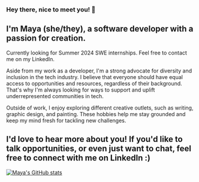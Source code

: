 ### Hey there, nice to meet you! 👋

## I'm Maya (she/they), a software developer with a passion for creation.
Currently looking for Summer 2024 SWE internships. Feel free to contact me on my LinkedIn.

Aside from my work as a developer, I'm a strong advocate for diversity and inclusion in the tech industry. I believe that everyone should have equal access to opportunities and resources, regardless of their background. That's why I'm always looking for ways to support and uplift underrepresented communities in tech.

Outside of work, I enjoy exploring different creative outlets, such as writing, graphic design, and painting. These hobbies help me stay grounded and keep my mind fresh for tackling new challenges.

## I'd love to hear more about you! If you'd like to talk opportunities, or even just want to chat, feel free to connect with me on LinkedIn :)

[![Maya's GitHub stats](https://github-readme-stats.vercel.app/api?username=mlekhi&theme=dark)](https://github.com/mlekhi/github-readme-stats)
